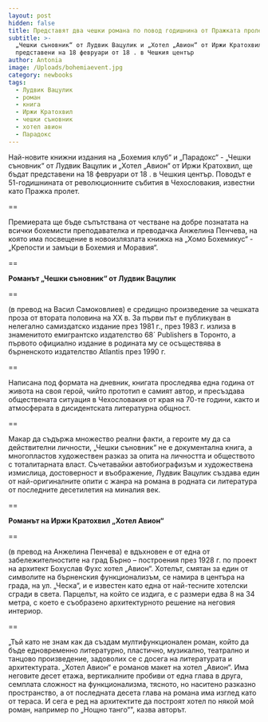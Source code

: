 ```yaml
---
layout: post
hidden: false
title: Представят два чешки романа по повод годишнина от Пражката пролет
subtitle: >-
  „Чешки съновник“ от Лудвик Вацулик и „Хотел „Авион“ от Иржи Кратохвил ще бъдат
  представени на 18 февруари от 18 . в Чешкия център 
author: Antonia
image: /Uploads/bohemiaevent.jpg
category: newbooks
tags:
  - Лудвик Вацулик
  - роман
  - книга
  - Иржи Кратохвил
  - чешки съновник
  - хотел авион
  - Парадокс
---
```

Най-новите книжни издания на „Бохемия клуб“ и „Парадокс“ - „Чешки съновник“ от Лудвик Вацулик и „Хотел „Авион“ от Иржи Кратохвил, ще бъдат представени на 18 февруари от 18 . в Чешкия център. Поводът е 51-годишнината от революционните събития в Чехословакия, известни като Пражка пролет.

\==

Премиерата ще бъде съпътствана от честване на добре познатата на всички бохемисти преподавателка и преводачка Анжелина Пенчева, на която има посвещение в новоизлязлата книжка на „Хомо Бохемикус“ - „Крепости и замъци в Бохемия и Моравия“.

\==

**Романът „Чешки съновник“ от Лудвик Вацулик** 

\==

(в превод на Васил Самоковлиев) е средищно произведение за чешката проза от втората половина на XX в. За първи път е публикуван в нелегално самиздатско издание през 1981 г., през 1983 г. излиза в знаменитото емигрантско издателство 68´ Publishers в Торонто, а първото официално издание в родината му се осъществява в бърненското издателство Atlantis през 1990 г. 

\==

Написана под формата на дневник, книгата проследява една година от живота на своя герой, чийто прототип е самият автор, и пресъздава обществената ситуация в Чехословакия от края на 70-те години, както и атмосферата в дисидентската литературна общност. 

\==

Макар да съдържа множество реални факти, а героите му да са действителни личности, „Чешки съновник“ не е документална книга, а многопластов художествен разказ за опита на личността и обществото с тоталитарната власт. Съчетавайки автобиографизъм и художествена измислица, достоверност и въображение, Лудвик Вацулик създава един от най-оригиналните опити с жанра на романа в родната си литература от последните десетилетия на миналия век.

\==

**Романът на Иржи Кратохвил „Хотел Авион“** 

\==

(в превод на Анжелина Пенчева) е вдъхновен е от една от забележителностите на град Бърно – построения през 1928 г. по проект на архитект Бохуслав Фухс хотел „Авион“. Хотелът, смятан за един от символите на бърненския функционализъм, се намира в центъра на града, на ул. „Ческа“, и е известен като една от най-тесните хотелски сгради в света. Парцелът, на който се издига, е с размери едва 8 на 34 метра, с което е съобразено архитектурното решение на неговия интериор. 

\==

„Тъй като не знам как да създам мултифункционален роман, който да бъде едновременно литературно, пластично, музикално, театрално и танцово произведение, задоволих се с досега на литературата и архитектурата. „Хотел Авион“ е романов макет на хотел „Авион“. Има неговите десет етажа, вертикалните пробиви от една глава в друга, семплата сложност на функционализма, тясното, но наситено разказно пространство, а от последната десета глава на романа има  изглед като от тераса. И сега е ред на архитектите да построят хотел по някой мой роман, например по „Нощно танго“", казва авторът.
